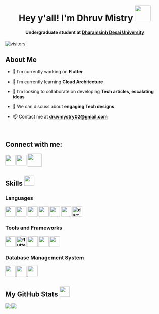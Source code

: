 <b><h1 align='center'>Hey y'all! I'm Dhruv Mistry <img src = "https://cdn-icons-png.flaticon.com/512/5906/5906160.png" width = 50px></h1>

<h4 align="center">Undergraduate student at <a href="https://www.ddu.ac.in/">Dharamsinh Desai University</a> </h4>
</b>

<p align='center'>

![visitors](https://visitor-badge.glitch.me/badge?page_id=Dhruv2406.Dhruv2406)

</p>
<h2><b> About Me </b></h2>


- 🔭 I’m currently working on <b>Flutter</b>

- 🌱 I’m currently learning <b> Cloud Architecture</b>

- 👯 I’m looking to collaborate on developing <b>Tech articles, escalating ideas</b>

- 💬 We can discuss about <b>engaging Tech designs</b>

- 📫 Contact me at **druvmystry02@gmail.com**

<br>
<h2> <b>Connect with me: </h2>
<a href = 'https://www.linkedin.com/in/dhruv-mistry-070b291b6'> <img width = '32px' align= 'center' src="https://raw.githubusercontent.com/rahulbanerjee26/githubAboutMeGenerator/main/icons/linked-in-alt.svg"/></a>
<a href = 'https://medium.com/@druvmystry02'> <img width = '32px' align= 'center' src="https://raw.githubusercontent.com/rahulbanerjee26/githubAboutMeGenerator/main/icons/medium.svg"/></a>
<a href = 'https://twitter.com/DhruvMi76244635'> <img width = '45px' height = '40px' align= 'center' src="https://www.freepnglogos.com/uploads/twitter-logo-png/twitter-logo-vector-png-clipart-1.png"/></a>

<br>
<h2><b> Skills <img src = "https://media2.giphy.com/media/QssGEmpkyEOhBCb7e1/giphy.gif?cid=ecf05e47a0n3gi1bfqntqmob8g9aid1oyj2wr3ds3mg700bl&rid=giphy.gif" width = 32px> </h2>
<h3><b>Languages</h3>
<a href= "https://www.w3schools.com/c" > <img width ='32px' src ='https://raw.githubusercontent.com/rahulbanerjee26/githubAboutMeGenerator/main/icons/c.svg'> </a>
<a href= "https://www.w3schools.com/CPP" > <img width ='32px' src ='https://raw.githubusercontent.com/rahulbanerjee26/githubAboutMeGenerator/main/icons/cpp.svg'> </a>
<a href= "https://developer.mozilla.org/en-US/docs/Web/CSS" > <img width ='32px' src ='https://raw.githubusercontent.com/rahulbanerjee26/githubAboutMeGenerator/main/icons/css.svg'> </a>
<a href= "https://html.com" > <img width ='32px' src ='https://raw.githubusercontent.com/rahulbanerjee26/githubAboutMeGenerator/main/icons/html.svg'> </a>
<a href= "https://www.javascript.com" > <img width ='32px' src ='https://raw.githubusercontent.com/rahulbanerjee26/githubAboutMeGenerator/main/icons/javascript.svg'> </a>
<a href= "https://www.java.com/en" > <img width ='32px' src ='https://raw.githubusercontent.com/rahulbanerjee26/githubAboutMeGenerator/main/icons/java.svg'> </a>
<a href="https://dart.dev" target="_blank"> <img src="https://upload.wikimedia.org/wikipedia/commons/thumb/7/7e/Dart-logo.png/120px-Dart-logo.png" alt="dart" width="32"/></a>
<h3><b> Tools and Frameworks </h3>
<a href= "https://www.android.com/intl/en_in" > <img width ='32px' src ='https://raw.githubusercontent.com/rahulbanerjee26/githubAboutMeGenerator/main/icons/android.svg'> </a>
</a> <a href="https://flutter.dev" target="_blank"> <img src="https://www.vectorlogo.zone/logos/flutterio/flutterio-icon.svg" alt="flutter" width="32"/>
<a href= "https://firebase.google.com" > <img width ='32px' src ='https://raw.githubusercontent.com/rahulbanerjee26/githubAboutMeGenerator/main/icons/firebase.svg'> </a>
<a href= "https://git-scm.com" > <img width ='32px' src ='https://raw.githubusercontent.com/rahulbanerjee26/githubAboutMeGenerator/main/icons/git.svg'> </a>
<a href= "https://nodejs.org/en" > <img width ='32px' src ='https://raw.githubusercontent.com/rahulbanerjee26/githubAboutMeGenerator/main/icons/nodejs.svg'> </a>
<h3><b> Database Management System </h3>
<a href= "https://www.postgresql.org" > <img width ='32px' src ='https://raw.githubusercontent.com/rahulbanerjee26/githubAboutMeGenerator/main/icons/postgresql.svg'> </a>
<a href= "https://www.mysql.com" > <img width ='32px' src ='https://raw.githubusercontent.com/rahulbanerjee26/githubAboutMeGenerator/main/icons/mysql.svg'> </a>
<a href= "https://www.mongodb.com" > <img width ='32px' src ='https://raw.githubusercontent.com/rahulbanerjee26/githubAboutMeGenerator/main/icons/mongodb.svg'> </a>

<br>
<h2><b> My GitHub Stats <img src='https://media1.giphy.com/media/du3J3cXyzhj75IOgvA/giphy.gif?cid=ecf05e47x2g034i9pzwtzzsd3xgg2w9nr94t4tflbbgo3008&rid=giphy.gif' width='32px'> </h2>

<a href="https://github.com/anuraghazra/github-readme-stats">
<img align="left" src="https://github-readme-stats.vercel.app/api?username=Dhruv2406&count_private=true&show_icons=true&theme=default" />

</a>
<a href="https://github.com/anuraghazra/convoychat">
<img align="center" src="https://github-readme-stats.vercel.app/api/top-langs/?username=Dhruv2406&theme=default" />
</a>
